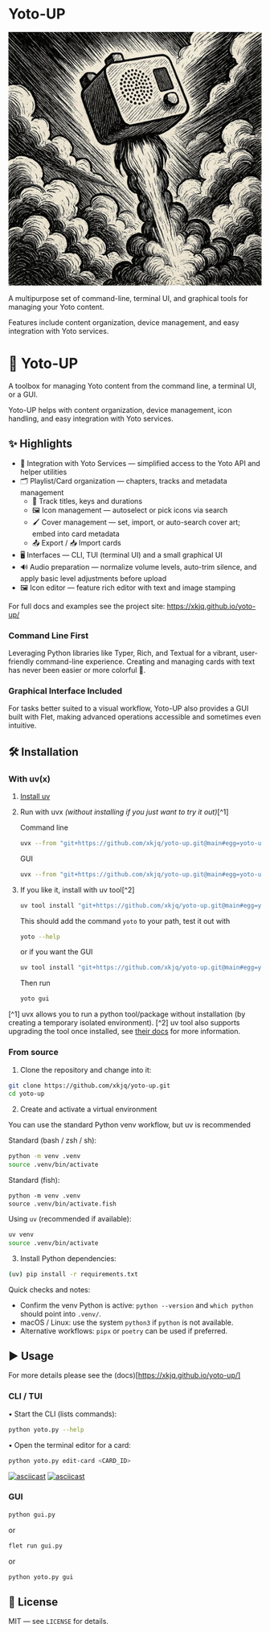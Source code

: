 # Yoto-UP

<img src="art.jpeg" alt="Artwork preview" style="max-width:100%;height:auto;">


A multipurpose set of command-line, terminal UI, and graphical tools for managing your Yoto content.  

Features include content organization, device management, and easy integration with Yoto services.

   # 🚀 Yoto-UP

   A toolbox for managing Yoto content from the command line, a terminal UI, or a GUI.

   Yoto-UP helps with content organization, device management, icon handling, and easy integration with Yoto services.

   ## ✨ Highlights

   - 🔗 Integration with Yoto Services — simplified access to the Yoto API and helper utilities
   - 🗂️ Playlist/Card organization — chapters, tracks and metadata management
      - 🎵 Track titles, keys and durations
      - 🖼️ Icon management — autoselect or pick icons via search
      - 🖌️ Cover management — set, import, or auto-search cover art; embed into card metadata
      - 📤 Export / 📥 Import cards
   - 🖥️ Interfaces — CLI, TUI (terminal UI) and a small graphical UI
   - 🔊 Audio preparation — normalize volume levels, auto-trim silence, and apply basic level adjustments before upload
   - 🖼️ Icon editor — feature rich editor with text and image stamping

   For full docs and examples see the project site: https://xkjq.github.io/yoto-up/

   ### Command Line First

   Leveraging Python libraries like Typer, Rich, and Textual for a vibrant, user-friendly command-line experience. Creating and managing cards with text has never been easier or more colorful 🌈.

   ### Graphical Interface Included

   For tasks better suited to a visual workflow, Yoto-UP also provides a GUI built with Flet, making advanced operations accessible and sometimes even intuitive.

   ## 🛠️ Installation

   ### With uv(x)

   1. [Install uv](https://docs.astral.sh/uv/getting-started/installation/)
   
   2. Run with uvx _(without installing if you just want to try it out)_[^1]

      Command line
      ```bash
      uvx --from "git+https://github.com/xkjq/yoto-up.git@main#egg=yoto-up" yoto [command]
      ```

      GUI
      ```bash
      uvx --from "git+https://github.com/xkjq/yoto-up.git@main#egg=yoto-up[gui]" yoto gui
      ```

   3. If you like it, install with uv tool[^2]
      ```bash
      uv tool install "git+https://github.com/xkjq/yoto-up.git@main#egg=yoto-up"
      ```
      This should add the command `yoto` to your path, test it out with
      ```bash
      yoto --help
      ```

      or if you want the GUI
      ```bash
      uv tool install "git+https://github.com/xkjq/yoto-up.git@main#egg=yoto-up[gui]"
      ```
      Then run

      ```bash
      yoto gui
      ```

[^1] uvx allows you to run a python tool/package without installation (by creating a temporary isolated environment).
[^2] uv tool also supports upgrading the tool once installed, see [their docs](https://docs.astral.sh/uv/guides/tools/#installing-tools) for more information.
      

   ### From source

   1. Clone the repository and change into it:

   ```bash
   git clone https://github.com/xkjq/yoto-up.git
   cd yoto-up
   ```

   2. Create and activate a virtual environment

   You can use the standard Python venv workflow, but uv is recommended

   Standard (bash / zsh / sh):

   ```bash
   python -m venv .venv
   source .venv/bin/activate
   ```

   Standard (fish):

   ```fish
   python -m venv .venv
   source .venv/bin/activate.fish
   ```

   Using `uv` (recommended if available):

   ```bash
   uv venv
   source .venv/bin/activate
   ```

   3. Install Python dependencies:

   ```bash
   (uv) pip install -r requirements.txt
   ```

   Quick checks and notes:

   - Confirm the venv Python is active: `python --version` and `which python` should point into `.venv/`.
   - macOS / Linux: use the system `python3` if `python` is not available.
   - Alternative workflows: `pipx` or `poetry` can be used if preferred.

   ## ▶️ Usage

   For more details please see the (docs)[https://xkjq.github.io/yoto-up/]

   ### CLI / TUI
   • Start the CLI (lists commands):

   ```bash
   python yoto.py --help
   ```

   • Open the terminal editor for a card:

   ```bash
   python yoto.py edit-card <CARD_ID>
   ```

   [![asciicast](https://asciinema.org/a/tYjCFv9kBx8cyCVv1sUSXOCoC.svg)](https://asciinema.org/a/tYjCFv9kBx8cyCVv1sUSXOCoC)
   [![asciicast](https://asciinema.org/a/ebXKat85slfP1ayc76wWJycsB.svg)](https://asciinema.org/a/ebXKat85slfP1ayc76wWJycsB)

   ### GUI

   ```bash
   python gui.py
   ```

   or 

   ```bash
   flet run gui.py
   ```

   or

   ```bash
   python yoto.py gui
   ```


   ## 📜 License

   MIT — see `LICENSE` for details.

